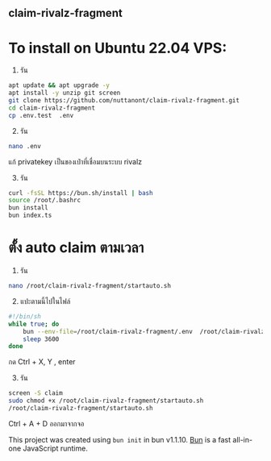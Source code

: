 ## claim-rivalz-fragment

# To install on Ubuntu 22.04 VPS:

1. รัน 
```bash
apt update && apt upgrade -y
apt install -y unzip git screen
git clone https://github.com/nuttanont/claim-rivalz-fragment.git
cd claim-rivalz-fragment
cp .env.test  .env
```

2. รัน
```bash
nano .env
```
แก้ privatekey เป็นของเป๋าที่เชื่อมบนระบบ rivalz

3. รัน
```bash
curl -fsSL https://bun.sh/install | bash
source /root/.bashrc
bun install
bun index.ts
```

# ตั้ง auto claim ตามเวลา
1. รัน
```bash
nano /root/claim-rivalz-fragment/startauto.sh
```

2. แปะตามนี้ไปในไฟล์
```bash
#!/bin/sh
while true; do
    bun --env-file=/root/claim-rivalz-fragment/.env  /root/claim-rivalz-fragment/index.ts
    sleep 3600
done
```
กด Ctrl + X, Y , enter

3. รัน
```bash
screen -S claim
sudo chmod +x /root/claim-rivalz-fragment/startauto.sh
/root/claim-rivalz-fragment/startauto.sh
```
Ctrl + A + D ออกมาจากจอ

This project was created using `bun init` in bun v1.1.10. [Bun](https://bun.sh) is a fast all-in-one JavaScript runtime.
